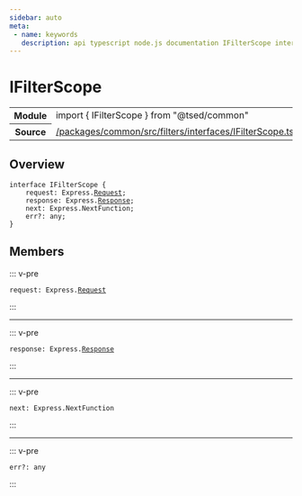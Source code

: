 ```yaml
---
sidebar: auto
meta:
 - name: keywords
   description: api typescript node.js documentation IFilterScope interface
---
```

# IFilterScope <Badge text="Interface" type="interface"/>
<!-- Summary -->
<section class="symbol-info"><table class="is-full-width"><tbody><tr><th>Module</th><td><div class="lang-typescript"><span class="token keyword">import</span> { IFilterScope }&nbsp;<span class="token keyword">from</span>&nbsp;<span class="token string">"@tsed/common"</span></div></td></tr><tr><th>Source</th><td><a href="https://github.com/Romakita/ts-express-decorators/blob/v4.33.0/packages/common/src/filters/interfaces/IFilterScope.ts#L0-L0">/packages/common/src/filters/interfaces/IFilterScope.ts</a></td></tr></tbody></table></section>

<!-- Overview -->
## Overview


<pre><code class="typescript-lang "><span class="token keyword">interface</span> IFilterScope <span class="token punctuation">{</span>
    request<span class="token punctuation">:</span> Express.<a href="/api/common/filters/decorators/Request.html"><span class="token">Request</span></a><span class="token punctuation">;</span>
    response<span class="token punctuation">:</span> Express.<a href="/api/common/filters/decorators/Response.html"><span class="token">Response</span></a><span class="token punctuation">;</span>
    next<span class="token punctuation">:</span> Express.NextFunction<span class="token punctuation">;</span>
    err?<span class="token punctuation">:</span> <span class="token keyword">any</span><span class="token punctuation">;</span>
<span class="token punctuation">}</span></code></pre>



<!-- Members -->




## Members


::: v-pre

<div class="method-overview">
<pre><code class="typescript-lang ">request<span class="token punctuation">:</span> Express.<a href="/api/common/filters/decorators/Request.html"><span class="token">Request</span></a></code></pre>

</div>



:::



***



::: v-pre

<div class="method-overview">
<pre><code class="typescript-lang ">response<span class="token punctuation">:</span> Express.<a href="/api/common/filters/decorators/Response.html"><span class="token">Response</span></a></code></pre>

</div>



:::



***



::: v-pre

<div class="method-overview">
<pre><code class="typescript-lang ">next<span class="token punctuation">:</span> Express.NextFunction</code></pre>

</div>



:::



***



::: v-pre

<div class="method-overview">
<pre><code class="typescript-lang ">err?<span class="token punctuation">:</span> <span class="token keyword">any</span></code></pre>

</div>



:::